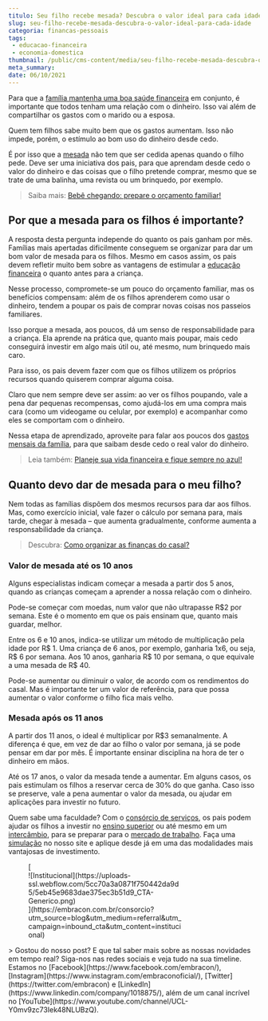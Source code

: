 ```yaml
---
titulo: Seu filho recebe mesada? Descubra o valor ideal para cada idade
slug: seu-filho-recebe-mesada-descubra-o-valor-ideal-para-cada-idade
categoria: financas-pessoais
tags:
 - educacao-financeira
 - economia-domestica
thumbnail: /public/cms-content/media/seu-filho-recebe-mesada-descubra-o-valor-ideal-para-cada-idade.png
meta_summary: 
date: 06/10/2021
---
```

Para que a [família mantenha uma boa saúde financeira](https://www.embracon.com.br/blog/aprenda-como-montar-um-orcamento-familiar-em-5-passos) em conjunto, é importante que todos tenham uma relação com o dinheiro. Isso vai além de compartilhar os gastos com o marido ou a esposa.

Quem tem filhos sabe muito bem que os gastos aumentam. Isso não impede, porém, o estímulo ao bom uso do dinheiro desde cedo.

É por isso que a [mesada](https://www.youtube.com/watch?v=FwLrgY-5BXY) não tem que ser cedida apenas quando o filho pede. Deve ser uma iniciativa dos pais, para que aprendam desde cedo o valor do dinheiro e das coisas que o filho pretende comprar, mesmo que se trate de uma balinha, uma revista ou um brinquedo, por exemplo.

> Saiba mais: [Bebê chegando: prepare o orçamento familiar!](https://www.embracon.com.br/blog/bebe-chegando-prepare-o-orcamento-familiar)

Por que a mesada para os filhos é importante?
---------------------------------------------

A resposta desta pergunta independe do quanto os pais ganham por mês. Famílias mais apertadas dificilmente conseguem se organizar para dar um bom valor de mesada para os filhos. Mesmo em casos assim, os pais devem refletir muito bem sobre as vantagens de estimular a [educação financeira](https://www.youtube.com/watch?v=e3AMA9FJWDs) o quanto antes para a criança.

Nesse processo, compromete-se um pouco do orçamento familiar, mas os benefícios compensam: além de os filhos aprenderem como usar o dinheiro, tendem a poupar os pais de comprar novas coisas nos passeios familiares.

Isso porque a mesada, aos poucos, dá um senso de responsabilidade para a criança. Ela aprende na prática que, quanto mais poupar, mais cedo conseguirá investir em algo mais útil ou, até mesmo, num brinquedo mais caro.

Para isso, os pais devem fazer com que os filhos utilizem os próprios recursos quando quiserem comprar alguma coisa.

Claro que nem sempre deve ser assim: ao ver os filhos poupando, vale a pena dar pequenas recompensas, como ajudá-los em uma compra mais cara (como um videogame ou celular, por exemplo) e acompanhar como eles se comportam com o dinheiro.

Nessa etapa de aprendizado, aproveite para falar aos poucos dos [gastos mensais da família](https://www.embracon.com.br/blog/financas-da-familia-como-ensinar-os-filhos-a-economizar-dinheiro), para que saibam desde cedo o real valor do dinheiro.

> Leia também: [Planeje sua vida financeira e fique sempre no azul!](https://www.embracon.com.br/blog/planeje-sua-vida-financeira-e-fique-sempre-no-azul)

Quanto devo dar de mesada para o meu filho?
-------------------------------------------

Nem todas as famílias dispõem dos mesmos recursos para dar aos filhos. Mas, como exercício inicial, vale fazer o cálculo por semana para, mais tarde, chegar à mesada – que aumenta gradualmente, conforme aumenta a responsabilidade da criança.

> Descubra: [Como organizar as finanças do casal?](https://www.embracon.com.br/blog/como-organizar-as-financas-do-casal)

### Valor de mesada até os 10 anos

Alguns especialistas indicam começar a mesada a partir dos 5 anos, quando as crianças começam a aprender a nossa relação com o dinheiro.

Pode-se começar com moedas, num valor que não ultrapasse R$2 por semana. Este é o momento em que os pais ensinam que, quanto mais guardar, melhor.

Entre os 6 e 10 anos, indica-se utilizar um método de multiplicação pela idade por R$ 1. Uma criança de 6 anos, por exemplo, ganharia 1x6, ou seja, R$ 6 por semana. Aos 10 anos, ganharia R$ 10 por semana, o que equivale a uma mesada de R$ 40.

Pode-se aumentar ou diminuir o valor, de acordo com os rendimentos do casal. Mas é importante ter um valor de referência, para que possa aumentar o valor conforme o filho fica mais velho.

### Mesada após os 11 anos

A partir dos 11 anos, o ideal é multiplicar por R$3 semanalmente. A diferença é que, em vez de dar ao filho o valor por semana, já se pode pensar em dar por mês. É importante ensinar disciplina na hora de ter o dinheiro em mãos.

Até os 17 anos, o valor da mesada tende a aumentar. Em alguns casos, os pais estimulam os filhos a reservar cerca de 30% do que ganha. Caso isso se preserve, vale a pena aumentar o valor da mesada, ou ajudar em aplicações para investir no futuro.

Quem sabe uma faculdade? Com o [consórcio de serviços](https://www.embracon.com.br/consorcio-servicos), os pais podem ajudar os filhos a investir no [ensino superior](https://www.embracon.com.br/blog/confira-5-beneficios-de-fazer-um-consorcio-para-pos-graduacao) ou até mesmo em um [intercâmbio](https://www.embracon.com.br/blog/tire-as-suas-duvidas-sobre-o-consorcio-de-educacao-embracon), para se preparar para o [mercado de trabalho](https://www.embracon.com.br/blog/7-sinais-de-que-e-hora-de-investir-em-atualizacao-na-carreira). Faça uma [simulação](http://www.embracon.com.br/consorcio) no nosso site e aplique desde já em uma das modalidades mais vantajosas de investimento.

<figure class="w-richtext-figure-type-image w-richtext-align-center" style="max-width:310px">[<div>![Institucional](https://uploads-ssl.webflow.com/5cc70a3a0871f750442da9d5/5eb45e9683dae375ec3b51d9_CTA-Generico.png)</div>](https://embracon.com.br/consorcio?utm_source=blog&utm_medium=referral&utm_campaign=inbound_cta&utm_content=institucional)</figure>> Gostou do nosso post? E que tal saber mais sobre as nossas novidades em tempo real? Siga-nos nas redes sociais e veja tudo na sua timeline. Estamos no [Facebook](https://www.facebook.com/embracon/), [Instagram](https://www.instagram.com/embraconoficial/), [Twitter](https://twitter.com/embracon) e [LinkedIn](https://www.linkedin.com/company/1018875/), além de um canal incrível no [YouTube](https://www.youtube.com/channel/UCL-Y0mv9zc73Iek48NLUBzQ).
